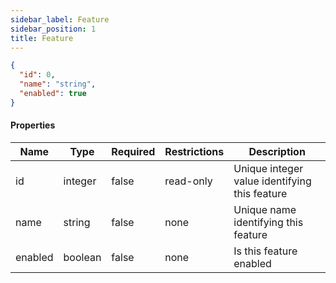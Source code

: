 ```yaml
---
sidebar_label: Feature
sidebar_position: 1
title: Feature
---
```


```json
{
  "id": 0,
  "name": "string",
  "enabled": true
}

```

#### Properties

|Name|Type|Required|Restrictions|Description|
|---|---|---|---|---|
|id|integer|false|read-only|Unique integer value identifying this feature|
|name|string|false|none|Unique name identifying this feature|
|enabled|boolean|false|none|Is this feature enabled|